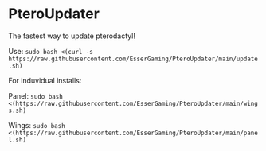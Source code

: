 # PteroUpdater
The fastest way to update pterodactyl!

Use: `sudo bash <(curl -s https://raw.githubusercontent.com/EsserGaming/PteroUpdater/main/update.sh)`

For induvidual installs:

Panel: `sudo bash <(https://raw.githubusercontent.com/EsserGaming/PteroUpdater/main/wings.sh)`

Wings: `sudo bash <(https://raw.githubusercontent.com/EsserGaming/PteroUpdater/main/panel.sh)`
